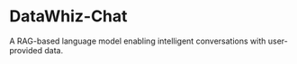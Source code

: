 # DataWhiz-Chat
A RAG-based language model enabling intelligent conversations with user-provided data.
